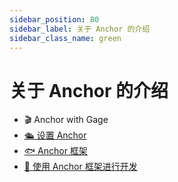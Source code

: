 ```yaml
---
sidebar_position: 80
sidebar_label: 关于 Anchor 的介绍
sidebar_class_name: green
---
```


# 关于 Anchor 的介绍

-  🎬 Anchor with Gage
- [🛳 设置 Anchor](./setting-up-anchor/README.md)
- [🐟 Anchor 框架](./the-anchor-framework/README.md)
- [🧱 使用 Anchor 框架进行开发](./build-with-solana-frameworks/README.md)
